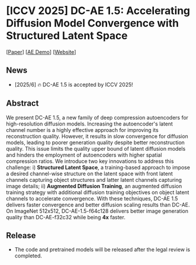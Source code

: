 # [ICCV 2025] DC-AE 1.5: Accelerating Diffusion Model Convergence with Structured Latent Space

\[[Paper]()\] \[[AE Demo](https://dc-ae-1-5.hanlab.ai/)\] \[[Website](https://hanlab.mit.edu/projects/dc-ae-1-5)\]

## News

- \[2025/6\] 🔥 DC-AE 1.5 is accepted by ICCV 2025!

## Abstract

We present DC-AE 1.5, a new family of deep compression autoencoders for high-resolution diffusion models. Increasing the autoencoder's latent channel number is a highly effective approach for improving its reconstruction quality. However, it results in slow convergence for diffusion models, leading to poorer generation quality despite better reconstruction quality. This issue limits the quality upper bound of latent diffusion models and hinders the employment of autoencoders with higher spatial compression ratios. We introduce two key innovations to address this challenge: i) **Structured Latent Space**, a training-based approach to impose a desired channel-wise structure on the latent space with front latent channels capturing object structures and latter latent channels capturing image details; ii) **Augmented Diffusion Training**, an augmented diffusion training strategy with additional diffusion training objectives on object latent channels to accelerate convergence. With these techniques, DC-AE 1.5 delivers faster convergence and better diffusion scaling results than DC-AE. On ImageNet 512x512, DC-AE-1.5-f64c128 delivers better image generation quality than DC-AE-f32c32 while being **4x** faster.

## Release
- The code and pretrained models will be released after the legal review is completed.
